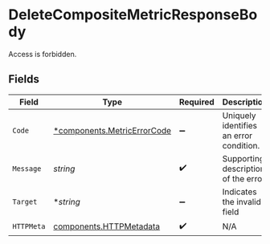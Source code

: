 # DeleteCompositeMetricResponseBody

Access is forbidden.


## Fields

| Field                                                                     | Type                                                                      | Required                                                                  | Description                                                               | Example                                                                   |
| ------------------------------------------------------------------------- | ------------------------------------------------------------------------- | ------------------------------------------------------------------------- | ------------------------------------------------------------------------- | ------------------------------------------------------------------------- |
| `Code`                                                                    | [*components.MetricErrorCode](../../models/components/metricerrorcode.md) | :heavy_minus_sign:                                                        | Uniquely identifies an error condition.                                   |                                                                           |
| `Message`                                                                 | *string*                                                                  | :heavy_check_mark:                                                        | Supporting description of the error                                       | Error has occurred.                                                       |
| `Target`                                                                  | **string*                                                                 | :heavy_minus_sign:                                                        | Indicates the invalid field                                               |                                                                           |
| `HTTPMeta`                                                                | [components.HTTPMetadata](../../models/components/httpmetadata.md)        | :heavy_check_mark:                                                        | N/A                                                                       |                                                                           |